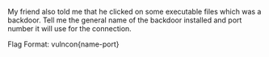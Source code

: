 My friend also told me that he clicked on some executable files which was a backdoor. Tell me the general name of the backdoor installed and port number it will use for the connection.

Flag Format: vulncon{name-port}
 
